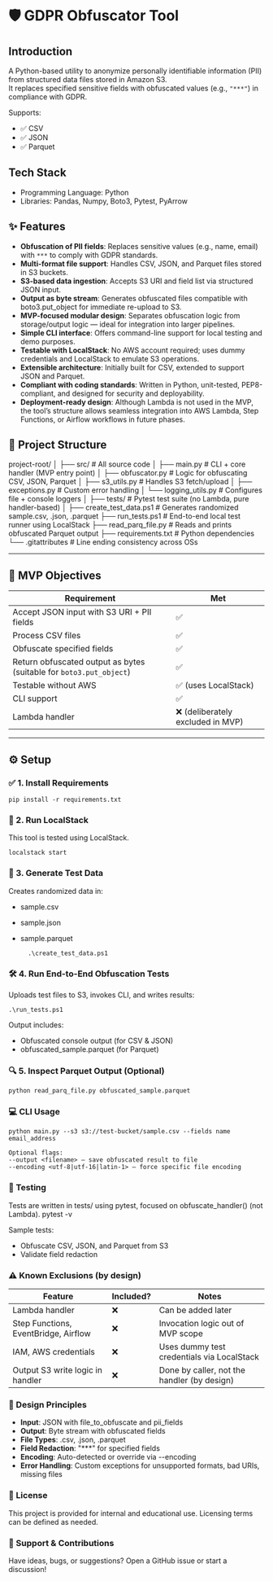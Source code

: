 # 🛡️ GDPR Obfuscator Tool

## Introduction
A Python-based utility to anonymize personally identifiable information (PII) from structured data files stored in Amazon S3.  
It replaces specified sensitive fields with obfuscated values (e.g., `"***"`) in compliance with GDPR.

Supports:
- ✅ CSV
- ✅ JSON
- ✅ Parquet

## Tech Stack
- Programming Language: Python
- Libraries: Pandas, Numpy, Boto3, Pytest, PyArrow 

## ✨ Features
- **Obfuscation of PII fields**: Replaces sensitive values (e.g., name, email) with `***` to comply with GDPR standards.
- **Multi-format file support**: Handles CSV, JSON, and Parquet files stored in S3 buckets.
- **S3-based data ingestion**: Accepts S3 URI and field list via structured JSON input.
- **Output as byte stream**: Generates obfuscated files compatible with boto3.put_object for immediate re-upload to S3.
- **MVP-focused modular design**: Separates obfuscation logic from storage/output logic — ideal for integration into larger pipelines.
- **Simple CLI interface**: Offers command-line support for local testing and demo purposes.
- **Testable with LocalStack**: No AWS account required; uses dummy credentials and LocalStack to emulate S3 operations.
- **Extensible architecture**: Initially built for CSV, extended to support JSON and Parquet.
- **Compliant with coding standards**: Written in Python, unit-tested, PEP8-compliant, and designed for security and deployability.
- **Deployment-ready design**: Although Lambda is not used in the MVP, the tool’s structure allows seamless integration into AWS Lambda, Step Functions, or Airflow workflows in future phases.

## 📁 Project Structure

project-root/ │ ├── src/ # All source code │ ├── main.py # CLI + core handler (MVP entry point) │ ├── obfuscator.py # Logic for obfuscating CSV, JSON, Parquet │ ├── s3_utils.py # Handles S3 fetch/upload │ ├── exceptions.py # Custom error handling │ └── logging_utils.py # Configures file + console loggers │ ├── tests/ # Pytest test suite (no Lambda, pure handler-based) │ ├── create_test_data.ps1 # Generates randomized sample.csv, .json, .parquet ├── run_tests.ps1 # End-to-end local test runner using LocalStack ├── read_parq_file.py # Reads and prints obfuscated Parquet output ├── requirements.txt # Python dependencies └── .gitattributes # Line ending consistency across OSs


---

## 🎯 MVP Objectives

| Requirement | Met |
|-------------|-----|
| Accept JSON input with S3 URI + PII fields | ✅ |
| Process CSV files | ✅ |
| Obfuscate specified fields | ✅ |
| Return obfuscated output as bytes (suitable for `boto3.put_object`) | ✅ |
| Testable without AWS | ✅ (uses LocalStack) |
| CLI support | ✅ |
| Lambda handler | ❌ (deliberately excluded in MVP) |

---

## ⚙️ Setup

### ✅ 1. Install Requirements

    pip install -r requirements.txt


### 🚀 2. Run LocalStack
  This tool is tested using LocalStack.

    localstack start

### 🧪 3. Generate Test Data
  Creates randomized data in:
- sample.csv
- sample.json
- sample.parquet
    
        .\create_test_data.ps1

### 🛠️ 4. Run End-to-End Obfuscation Tests
Uploads test files to S3, invokes CLI, and writes results:

    .\run_tests.ps1

Output includes:
- Obfuscated console output (for CSV & JSON)
- obfuscated_sample.parquet (for Parquet)

### 🔍 5. Inspect Parquet Output (Optional)
    python read_parq_file.py obfuscated_sample.parquet

### 💻 CLI Usage
    python main.py --s3 s3://test-bucket/sample.csv --fields name email_address

    Optional flags:
    --output <filename> – save obfuscated result to file
    --encoding <utf-8|utf-16|latin-1> – force specific file encoding

### 🧪 Testing
Tests are written in tests/ using pytest, focused on obfuscate_handler() (not Lambda).
    pytest -v

Sample tests:
- Obfuscate CSV, JSON, and Parquet from S3
- Validate field redaction

### ⚠️ Known Exclusions (by design)

| Feature | Included? | Notes |
|---------|-----------|-------|
| Lambda handler | ❌ | Can be added later |
| Step Functions, EventBridge, Airflow | ❌ | Invocation logic out of MVP scope |
| IAM, AWS credentials | ❌ | Uses dummy test credentials via LocalStack |
| Output S3 write logic in handler | ❌ | Done by caller, not the handler (by design) |

### 🧰 Design Principles
- **Input**: JSON with file_to_obfuscate and pii_fields
- **Output**: Byte stream with obfuscated fields
- **File Types**: .csv, .json, .parquet
- **Field Redaction**: "***" for specified fields
- **Encoding**: Auto-detected or override via --encoding
- **Error Handling**: Custom exceptions for unsupported formats, bad URIs, missing files

### 📝 License
This project is provided for internal and educational use. Licensing terms can be defined as needed.

### 🙋 Support & Contributions
Have ideas, bugs, or suggestions? Open a GitHub issue or start a discussion!